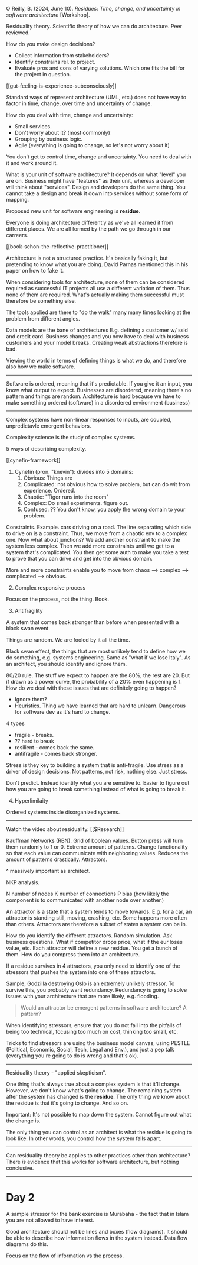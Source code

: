 O'Reilly, B. (2024, June 10). _Residues: Time, change, and uncertainty in software architecture_ [Workshop].

Residuality theory. Scientific theory of how we can do architecture. Peer reviewed.

How do you make design decisions?
- Collect information from stakeholders?
- Identify constrains rel. to project.
- Evaluate pros and cons of varying solutions. Which one fits the bill for the project in question.

[[gut-feeling-is-experience-subconsciously]]

Standard ways of represent architecture (UML, etc.) does not have way to factor in time, change, over time and uncertainty of change.

How do you deal with time, change and uncertainty:
- Small services.
- Don't worry about it? (most commonly)
- Grouping by business logic.
- Agile (everything is going to change, so let's not worry about it)

You don't get to control time, change and uncertainty. You need to deal with it and work around it.

What is your unit of software architecture? It depends on what "level" you are on. Business might have "features" as their unit, whereas a developer will think about "services". Design and developers do the same thing. You cannot take a design and break it down into services without some form of mapping.

Proposed new unit for software engineering is **residue**.

Everyone is doing architecture differently as we've all learned it from different places. We are all formed by the path we go through in our carreers.

[[book-schon-the-reflective-practitioner]]

Architecture is not a structured practice. It's basically faking it, but pretending to know what you are doing. David Parnas mentioned this in his paper on how to fake it.

When considering tools for architecture, none of them can be considered required as successful IT projects all use a different variation of them. Thus none of them are required. What's actually making them successful must therefore be something else.

The tools applied are there to "do the walk" many many times looking at the problem from different angles.

Data models are the bane of architectures E.g. defining a customer w/ ssid and credit card. Business changes and you now have to deal with business customers and your model breaks. Creating weak abstractions therefore is bad.

Viewing the world in terms of defining things is what we do, and therefore also how we make software.

---

Software is ordered, meaning that it's predictable. If you give it an input, you know what output to expect. Businesses are disordered, meaning there's no pattern and things are random. Architecture is hard because we have to make something ordered (software) in a disordered environment (business)

---

Complex systems have non-linear responses to inputs, are coupled, unpredictavle emergent behaviors.

Complexity science is the study of complex systems.

5 ways of describing complexity.

[[cynefin-framework]]

1. Cynefin (pron. "knevin"): divides into 5 domains:
	1. Obvious: Things are 
	2. Complicated: not obvious how to solve problem, but can do wit from experience. Ordered.
	3. Chaotic: "Tiger runs into the room"
	4. Complex: Do small experiments. figure out.
	5. Confused: ?? You don't know, you apply the wrong domain to your problem.

Constraints. Example. cars driving on a road. The line separating which side to drive on is a constraint. Thus, we move from a chaotic env to a complex one. Now what about junctions? We add another constraint to make the system less complex. Then we add more constraints until we get to a system that's complicated. You then get some auth to make you take a test to prove that you can drive and get into the obvious domain.

More and more constraints enable you to move from chaos --> complex --> complicated --> obvious.

2. Complex responsive process

Focus on the process, not the thing. Book.

3. Antifragility

A system that comes back stronger than before when presented with a black swan event.

Things are random. We are fooled by it all the time.

Black swan effect, the things that are most unlikely tend to define how we do something, e.g. systems engineering. Same as "what if we lose Italy". As an architect, you should identify and ignore them.

80/20 rule. The stuff we expect to happen are the 80%, the rest are 20. But if drawn as a power curve, the probability of a 20% even happening is 1. How do we deal with these issues that are definitely going to happen?

- Ignore them?
- Heuristics. Thing we have learned that are hard to unlearn. Dangerous for software dev as it's hard to change.

4 types
- fragile - breaks.
- ?? hard to break
- resilient - comes back the same.
- antifragile - comes back stronger.

Stress is they key to building a system that is anti-fragile. Use stress as a driver of design decisions. Not patterns, not risk, nothing else. Just stress.

Don't predict. Instead identify what you are sensitive to. Easier to figure out how you are going to break something instead of what is going to break it.

4. Hyperlimilaity

Ordered systems inside disorganized systems.

---

Watch the video about residuality. [[$Research]]

Kauffman Networks (RBN). Grid of boolean values. Button press will turn them randomly to 1 or 0. Extreme amount of patterns. Change functionality so that each value can communicate with neighboring values. Reduces the amount of patterns drastically. Attractors.

^ massively important as architect.

NKP analysis.

N number of nodes
K number of connections
P bias (how likely the component is to communicated with another node over another.)

An attractor is a state that a system tends to move towards. E.g. for a car, an attractor is standing still, moving, crashing, etc. Some happens more often than others. Attractors are therefore a subset of states a system can be in.

How do you identify the different attractors. Random simulation. Ask business questions. What if competitor drops price, what if the eur loses value, etc. Each attractor will define a new residue. You get a bunch of them. How do you compress them into an architecture.

If a residue survives in 4 attractors, you only need to identify one of the stressors that pushes the system into one of these attractors.

Sample, Godzilla destroying Oslo is an extremely unlikely stressor. To survive this, you probably want redundancy. Redundancy is going to solve issues with your architecture that are more likely, e.g. flooding.

> Would an attractor be emergent patterns in software architecture? A pattern?

When identifying stressors, ensure that you do not fall into the pitfalls of being too technical, focusing too much on cost, thinking too small, etc.

Tricks to find stressors are using the business model canvas, using PESTLE (Political, Economic, Social, Tech, Legal and Env.), and just a pep talk (everything you're going to do is wrong and that's ok).

---

Residuality theory - "applied skepticism".

One thing that's always true about a complex system is that it'll change. However, we don't know what's going to change. The remaining system after the system has changed is the **residue**. The only thing we know about the residue is that it's going to change. And so on.

Important: It's not possible to map down the system. Cannot figure out what the change is.

The only thing you can control as an architect is what the residue is going to look like. In other words, you control how the system falls apart.

---

Can residuality theory be applies to other practices other than architecture? There _is_ evidence that this works for software architecture, but nothing conclusive.

---

# Day 2

A sample stressor for the bank exercise is Murabaha - the fact that in Islam you are not allowed to have interest.

Good architecture should not be lines and boxes (flow diagrams). It should be able to describe how information flows in the system instead. Data flow diagrams do this.

Focus on the flow of information vs the process.

